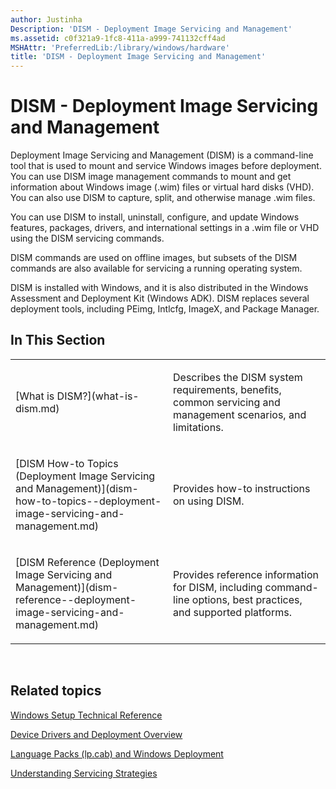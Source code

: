 ```yaml
---
author: Justinha
Description: 'DISM - Deployment Image Servicing and Management'
ms.assetid: c0f321a9-1fc8-411a-a999-741132cff4ad
MSHAttr: 'PreferredLib:/library/windows/hardware'
title: 'DISM - Deployment Image Servicing and Management'
---
```


# DISM - Deployment Image Servicing and Management


Deployment Image Servicing and Management (DISM) is a command-line tool that is used to mount and service Windows images before deployment. You can use DISM image management commands to mount and get information about Windows image (.wim) files or virtual hard disks (VHD). You can also use DISM to capture, split, and otherwise manage .wim files.

You can use DISM to install, uninstall, configure, and update Windows features, packages, drivers, and international settings in a .wim file or VHD using the DISM servicing commands.

DISM commands are used on offline images, but subsets of the DISM commands are also available for servicing a running operating system.

DISM is installed with Windows, and it is also distributed in the Windows Assessment and Deployment Kit (Windows ADK). DISM replaces several deployment tools, including PEimg, Intlcfg, ImageX, and Package Manager.

## <span id="In_This_Section"></span><span id="in_this_section"></span><span id="IN_THIS_SECTION"></span>In This Section


<table>
<colgroup>
<col width="50%" />
<col width="50%" />
</colgroup>
<tbody>
<tr class="odd">
<td align="left"><p>[What is DISM?](what-is-dism.md)</p></td>
<td align="left"><p>Describes the DISM system requirements, benefits, common servicing and management scenarios, and limitations.</p></td>
</tr>
<tr class="even">
<td align="left"><p>[DISM How-to Topics (Deployment Image Servicing and Management)](dism-how-to-topics--deployment-image-servicing-and-management.md)</p></td>
<td align="left"><p>Provides how-to instructions on using DISM.</p></td>
</tr>
<tr class="odd">
<td align="left"><p>[DISM Reference (Deployment Image Servicing and Management)](dism-reference--deployment-image-servicing-and-management.md)</p></td>
<td align="left"><p>Provides reference information for DISM, including command-line options, best practices, and supported platforms.</p></td>
</tr>
</tbody>
</table>

 

## <span id="related_topics"></span>Related topics


[Windows Setup Technical Reference](windows-setup-technical-reference.md)

[Device Drivers and Deployment Overview](device-drivers-and-deployment-overview.md)

[Language Packs (lp.cab) and Windows Deployment](language-packs--lpcab--and-windows-deployment.md)

[Understanding Servicing Strategies](understanding-servicing-strategies.md)

 

 






